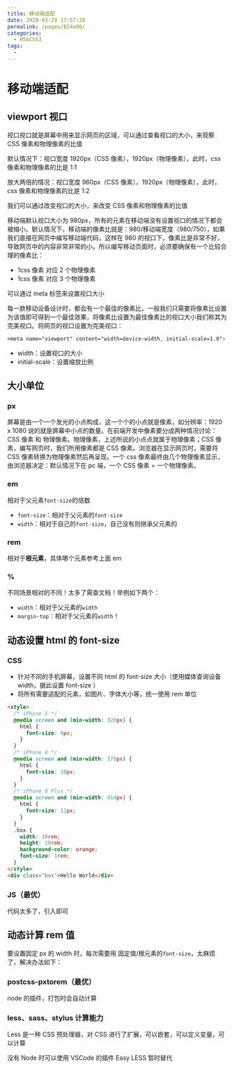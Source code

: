 ```yaml
---
title: 移动端适配
date: 2020-03-29 17:57:28
permalink: /pages/824a06/
categories:
  - H5&CSS3
tags:
  -
---
```


# 移动端适配

## viewport 视口

视口视口就是屏幕中用来显示网页的区域，可以通过查看视口的大小，来观察 CSS 像素和物理像素的比值

默认情况下：视口宽度 1920px（CSS 像素），1920px（物理像素），此时，css 像素和物理像素的比是 1:1

放大两倍的情况：视口宽度 960px（CSS 像素），1920px（物理像素），此时，css 像素和物理像素的比是 1:2

我们可以通过改变视口的大小，来改变 CSS 像素和物理像素的比值

移动端默认视口大小为 980px，所有的元素在移动端没有设置视口的情况下都会被缩小。默认情况下，移动端的像素比就是：980/移动端宽度（980/750），如果我们直接在网页中编写移动端代码，这样在 980 的视口下，像素比是非常不好，导致网页中的内容非常非常的小。所以编写移动页面时，必须要确保有一个比较合理的像素比：

- 1css 像素 对应 2 个物理像素
- 1css 像素 对应 3 个物理像素

可以通过 meta 标签来设置视口大小

每一款移动设备设计时，都会有一个最佳的像素比，一般我们只需要将像素比设置为该值即可得到一个最佳效果，将像素比设置为最佳像素比的视口大小我们称其为完美视口。将网页的视口设置为完美视口：

```css
<meta name="viewport" content="width=device-width, initial-scale=1.0">
```

- width：设置视口的大小
- initial-scale：设置缩放比例

## 大小单位

### px

屏幕是由一个一个发光的小点构成，这一个个的小点就是像素，如分辨率：1920 x 1080 说的就是屏幕中小点的数量。在前端开发中像素要分成两种情况讨论：CSS 像素 和 物理像素。物理像素，上述所说的小点点就属于物理像素；CSS 像素，编写网页时，我们所用像素都是 CSS 像素。浏览器在显示网页时，需要将 CSS 像素转换为物理像素然后再呈现。一个 css 像素最终由几个物理像素显示，由浏览器决定：默认情况下在 pc 端，一个 CSS 像素 = 一个物理像素。

### em

相对于父元素`font-size`的倍数

- `font-size`：相对于父元素的`font-size`
- `width`：相对于自己的`font-size`，自己没有则继承父元素的

### rem

相对于**根元素**，具体哪个元素参考上面 em

### %

不同场景相对的不同！太多了需查文档！举例如下两个：

- `width`：相对于父元素的`width`
- `margin-top`：相对于父元素的`width`！

## 动态设置 html 的 font-size

### CSS

- 针对不同的手机屏幕，设置不同 html 的 font-size 大小（使用媒体查询设备 width，据此设置 font-size ）
- 将所有需要适配的元素，如图片、字体大小等，统一使用 rem 单位

```html
<style>
  /* iPhone 5 */
  @media screen and (min-width: 320px) {
    html {
      font-size: 9px;
    }
  }
  /* iPhone 8 */
  @media screen and (min-width: 375px) {
    html {
      font-size: 10px;
    }
  }
  /* iPhone 8 Plus */
  @media screen and (min-width: 414px) {
    html {
      font-size: 11px;
    }
  }
  .box {
    width: 10rem;
    height: 10rem;
    background-color: orange;
    font-size: 1rem;
  }
</style>
<div class="box">Hello World</div>
```

### JS（最优）

代码太多了，引入即可

## 动态计算 rem 值

要设置固定 px 的 width 时，每次需要用 固定值/根元素的`font-size`，太麻烦了，解决办法如下：

### postcss-pxtorem（最优）

node 的插件，打包时会自动计算

### less、sass、stylus 计算能力

Less 是一种 CSS 预处理器，对 CSS 进行了扩展，可以嵌套，可以定义变量，可以计算

没有 Node 时可以使用 VSCode 的插件 Easy LESS 暂时替代
